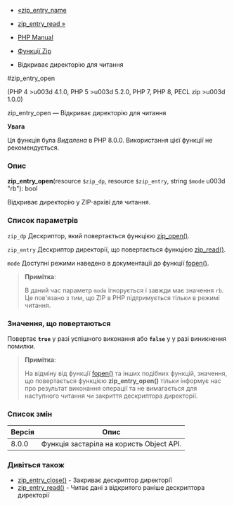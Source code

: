 - [«zip_entry_name](function.zip-entry-name.md)
- [zip_entry_read »](function.zip-entry-read.md)

- [PHP Manual](index.md)
- [Функції Zip](ref.zip.md)
- Відкриває директорію для читання

#zip_entry_open

(PHP 4 \>u003d 4.1.0, PHP 5 \>u003d 5.2.0, PHP 7, PHP 8, PECL zip \>u003d 1.0.0)

zip_entry_open — Відкриває директорію для читання

**Увага**

Ця функція була *Видалена* в PHP 8.0.0. Використання цієї функції не
рекомендується.

### Опис

**zip_entry_open**(resource `$zip_dp`, resource `$zip_entry`, string
`$mode` u003d "rb"): bool

Відкриває директорію у ZIP-архіві для читання.

### Список параметрів

`zip_dp`
Дескриптор, який повертається функцією [zip_open()](function.zip-open.md).

`zip_entry`
Дескриптор директорії, що повертається функцією
[zip_read()](function.zip-read.md).

`mode`
Доступні режими наведено в документації до функції
[fopen()](function.fopen.md).

> **Примітка**:
>
> В даний час параметр `mode` ігнорується і завжди має значення
> ``rb``. Це пов'язано з тим, що ZIP в PHP підтримується тільки в
> режимі читання.

### Значення, що повертаються

Повертає **`true`** у разі успішного виконання або **`false`** у
у разі виникнення помилки.

> **Примітка**:
>
> На відміну від функції [fopen()](function.fopen.md) та інших подібних
> функцій, значення, що повертається функцією **zip_entry_open()** тільки
> інформує нас про результат виконання операції та не вимагається для
> наступного читання чи закриття дескриптора директорії.

### Список змін

| Версія | Опис |
|--------|---------------------------------------|
| 8.0.0 | Функція застаріла на користь Object API. |

### Дивіться також

- [zip_entry_close()](function.zip-entry-close.md) - Закриває
дескриптор директорії
- [zip_entry_read()](function.zip-entry-read.md) - Читає дані з
відкритого раніше дескриптора директорії
